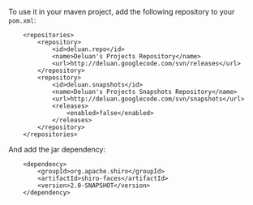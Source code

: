 
To use it in your maven project, add the following repository to your `pom.xml`:

        <repositories>
            <repository>
                <id>deluan.repo</id>
                <name>Deluan's Projects Repository</name>
                <url>http://deluan.googlecode.com/svn/releases</url>
            </repository>
            <repository>
                <id>deluan.snapshots</id>
                <name>Deluan's Projects Snapshots Repository</name>
                <url>http://deluan.googlecode.com/svn/snapshots</url>
                <releases>
                    <enabled>false</enabled>
                </releases>
            </repository>
        </repositories>

And add the jar dependency:

        <dependency>
            <groupId>org.apache.shiro</groupId>
            <artifactId>shiro-faces</artifactId>
            <version>2.0-SNAPSHOT</version>
        </dependency>
